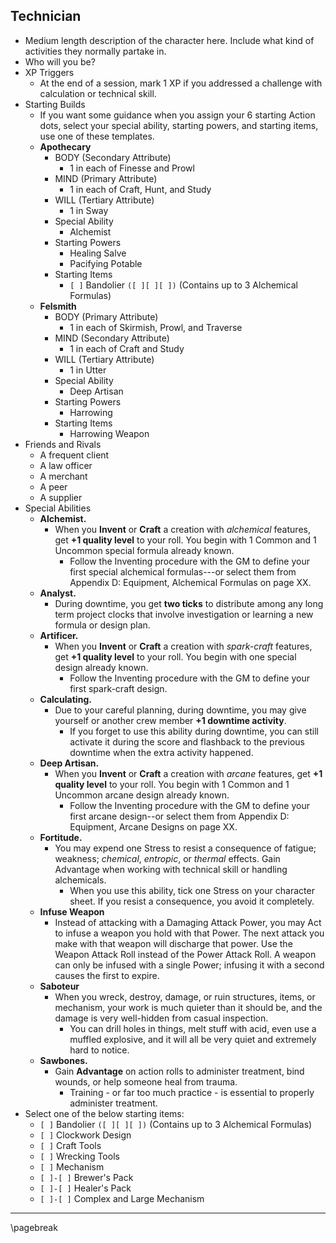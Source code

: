 ## Technician

- Medium length description of the character here. Include what kind of activities they normally partake in.
- Who will you be?
- XP Triggers
    - At the end of a session, mark 1 XP if you addressed a challenge with calculation or technical skill.
- Starting Builds
    - If you want some guidance when you assign your 6 starting Action dots, select your special ability, starting powers, and starting items, use one of these templates.
    - **Apothecary**
        - BODY (Secondary Attribute)
            - 1 in each of Finesse and Prowl
        - MIND (Primary Attribute)
            - 1 in each of Craft, Hunt, and Study
        - WILL (Tertiary Attribute)
            - 1 in Sway
        - Special Ability
            - Alchemist
        - Starting Powers
            - Healing Salve
            - Pacifying Potable
        - Starting Items
            - `[ ]` Bandolier `([ ][ ][ ])` (Contains up to 3 Alchemical Formulas)
    - **Felsmith**
        - BODY (Primary Attribute)
            - 1 in each of Skirmish, Prowl, and Traverse
        - MIND (Secondary Attribute)
            - 1 in each of Craft and Study
        - WILL (Tertiary Attribute)
            - 1 in Utter
        - Special Ability
            - Deep Artisan
        - Starting Powers
            - Harrowing
        - Starting Items
            - Harrowing Weapon
- Friends and Rivals
    - A frequent client
    - A law officer
    - A merchant
    - A peer
    - A supplier
- Special Abilities
    - **Alchemist.**
        - When you **Invent** or **Craft** a creation with *alchemical* features, get **+1 quality level** to your roll. You begin with 1 Common and 1 Uncommon special formula already known.
            - Follow the Inventing procedure with the GM to define your first special alchemical formulas---or select them from Appendix D: Equipment, Alchemical Formulas on page XX.
    - **Analyst.**
        - During downtime, you get **two ticks** to distribute among any long term project clocks that involve investigation or learning a new formula or design plan.
    - **Artificer.**
        - When you **Invent** or **Craft** a creation with *spark-craft* features, get **+1 quality level** to your roll. You begin with one special design already known.
            - Follow the Inventing procedure with the GM to define your first spark-craft design.
    - **Calculating.**
        - Due to your careful planning, during downtime, you may give yourself or another crew member **+1 downtime activity**.
            - If you forget to use this ability during downtime, you can still activate it during the score and flashback to the previous downtime when the extra activity happened.
    - **Deep Artisan.**
        - When you **Invent** or **Craft** a creation with *arcane* features, get **+1 quality level** to your roll. You begin with 1 Common and 1 Uncommon arcane design already known.
            - Follow the Inventing procedure with the GM to define your first arcane design--or select them from Appendix D: Equipment, Arcane Designs on page XX.
    - **Fortitude.**
        - You may expend one Stress to resist a consequence of fatigue; weakness; *chemical*, *entropic*, or *thermal* effects. Gain Advantage when working with technical skill or handling alchemicals.
            - When you use this ability, tick one Stress on your character sheet. If you resist a consequence, you avoid it completely.
    - **Infuse Weapon**
        - Instead of attacking with a Damaging Attack Power, you may Act to infuse a weapon you hold with that Power. The next attack you make with that weapon will discharge that power. Use the Weapon Attack Roll instead of the Power Attack Roll. A weapon can only be infused with a single Power; infusing it with a second causes the first to expire.
    - **Saboteur**
        - When you wreck, destroy, damage, or ruin structures, items, or mechanism, your work is much quieter than it should be, and the damage is very well-hidden from casual inspection.
            - You can drill holes in things, melt stuff with acid, even use a muffled explosive, and it will all be very quiet and extremely hard to notice.
    - **Sawbones.**
        - Gain **Advantage** on action rolls to administer treatment, bind wounds, or help someone heal from trauma.
            - Training - or far too much practice - is essential to properly administer treatment.
- Select one of the below starting items:
    - `[ ]` Bandolier `([ ][ ][ ])` (Contains up to 3 Alchemical Formulas)
    - `[ ]` Clockwork Design
    - `[ ]` Craft Tools
    - `[ ]` Wrecking Tools
    - `[ ]` Mechanism
    - `[ ]-[ ]` Brewer's Pack
    - `[ ]-[ ]` Healer's Pack
    - `[ ]-[ ]` Complex and Large Mechanism

* * * * * * * * * * * * * * * * * * * * * * * * * * * * * * * * * * * * * * * *

\pagebreak
